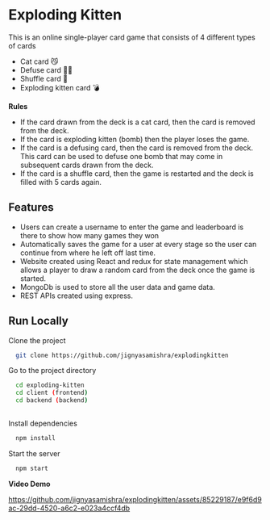 
# Exploding Kitten
This is an online single-player card game that consists of 4 different types of cards

- Cat card 😼
- Defuse card 🙅‍♂️
- Shuffle card 🔀
- Exploding kitten card 💣

**Rules** 

- If the card drawn from the deck is a cat card, then the card is removed from the deck.
- If the card is exploding kitten (bomb) then the player loses the game.
- If the card is a defusing card, then the card is removed from the deck. This card can be used to defuse one bomb that may come in subsequent cards drawn from the deck.
- If the card is a shuffle card, then the game is restarted and the deck is filled with 5 cards again.




## Features

- Users can create a username to enter the game and leaderboard is there to show how many games they won
- Automatically saves the game for a user at every stage so the user can continue from where he left off last time.
-  Website created using React and redux for state management which allows a player to draw a random card from the deck once the game is started.
- MongoDb is used to store all the user data and game data.
- REST APIs created using express.


## Run Locally

Clone the project

```bash
  git clone https://github.com/jignyasamishra/explodingkitten
```

Go to the project directory

```bash
  cd exploding-kitten 
  cd client (frontend)
  cd backend (backend)
  
```

Install dependencies

```bash
  npm install
```

Start the server

```bash
  npm start
```

**Video Demo**


https://github.com/jignyasamishra/explodingkitten/assets/85229187/e9f6d9ac-29dd-4520-a6c2-e023a4ccf4db

